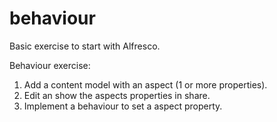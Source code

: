 behaviour
=========
Basic exercise to start with Alfresco.

Behaviour exercise:
1. Add a content model with an aspect (1 or more properties).
2. Edit an show the aspects properties in share.
3. Implement a behaviour to set a aspect property.

